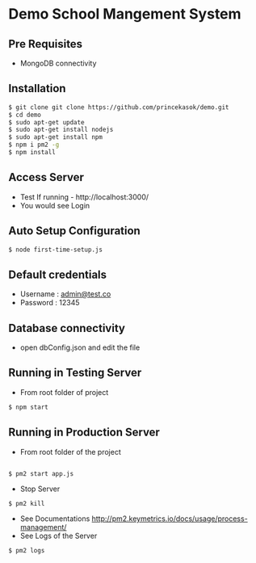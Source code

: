 # Demo School Mangement System

## Pre Requisites
- MongoDB connectivity

## Installation


``` bash
$ git clone git clone https://github.com/princekasok/demo.git
$ cd demo
$ sudo apt-get update
$ sudo apt-get install nodejs
$ sudo apt-get install npm
$ npm i pm2 -g
$ npm install

```
## Access Server
- Test If running - http://localhost:3000/
- You would see Login

## Auto Setup Configuration
```bash
$ node first-time-setup.js
```
## Default credentials
- Username : admin@test.co
- Password : 12345

## Database connectivity
- open dbConfig.json and edit the file

## Running in Testing Server
- From root folder of project
``` bash
$ npm start
```

## Running in Production Server

- From root folder of the project

```bash

$ pm2 start app.js
```
- Stop Server
```bas
$ pm2 kill
```
- See Documentations http://pm2.keymetrics.io/docs/usage/process-management/
- See Logs of the Server
```bash
$ pm2 logs

```
